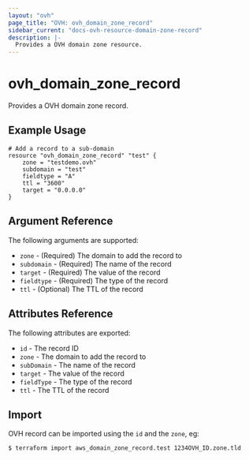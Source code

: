 ```yaml
---
layout: "ovh"
page_title: "OVH: ovh_domain_zone_record"
sidebar_current: "docs-ovh-resource-domain-zone-record"
description: |-
  Provides a OVH domain zone resource.
---
```


# ovh_domain_zone_record

Provides a OVH domain zone record.

## Example Usage

```hcl
# Add a record to a sub-domain
resource "ovh_domain_zone_record" "test" {
    zone = "testdemo.ovh"
    subdomain = "test"
    fieldtype = "A"
    ttl = "3600"
    target = "0.0.0.0"
}
```
                            
## Argument Reference
                            
The following arguments are supported:
                            
* `zone` - (Required) The domain to add the record to
* `subdomain` - (Required) The name of the record
* `target` - (Required) The value of the record
* `fieldtype` - (Required) The type of the record
* `ttl` - (Optional) The TTL of the record


## Attributes Reference

The following attributes are exported:

* `id` - The record ID
* `zone` - The domain to add the record to
* `subDomain` - The name of the record
* `target` - The value of the record
* `fieldType` - The type of the record
* `ttl` - The TTL of the record

## Import

OVH record can be imported using the `id` and the `zone`, eg:

```
$ terraform import aws_domain_zone_record.test 1234OVH_ID.zone.tld
```
